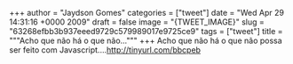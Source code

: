 
+++
author = "Jaydson Gomes"
categories = ["tweet"]
date = "Wed Apr 29 14:31:16 +0000 2009"
draft = false
image = "{TWEET_IMAGE}"
slug = "63268efbb3b937eeed9729c579989017e9725ce9"
tags = ["tweet"]
title = """Acho que não há o que não..."""
+++
Acho que não há o que não possa ser feito com Javascript....http://tinyurl.com/bbcpeb
